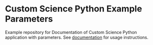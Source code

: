 # Custom Science Python Example Parameters
Example repository for Documentation of Custom Science Python application with parameters. See [documentation](https://developers.keboola.com/extend/) for usage instructions.
